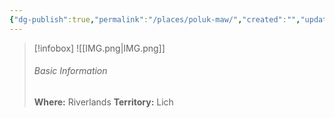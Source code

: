 ```yaml
---
{"dg-publish":true,"permalink":"/places/poluk-maw/","created":"","updated":""}
---
```



> [!infobox]
> ![[IMG.png\|IMG.png]]
> ###### Basic Information
> **Where:** Riverlands
> **Territory:** Lich
